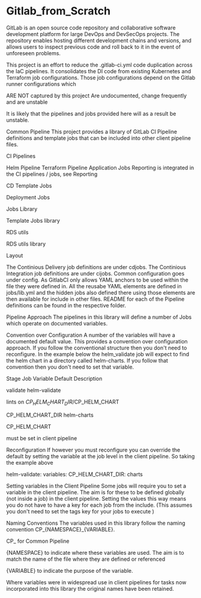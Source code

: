 # Gitlab_from_Scratch
GitLab is an open source code repository and collaborative software development platform for large DevOps and DevSecOps projects.
The repository enables hosting different development chains and versions, and allows users to inspect previous code and roll back to it in the event of unforeseen problems.

This project is an effort to reduce the .gitlab-ci.yml code duplication across the IaC pipelines.
It consolidates the DI code from existing Kubernetes and Terraform job configurations. Those job configurations depend on the Gitlab runner configurations which


ARE NOT captured by this project
Are undocumented, change frequently and are unstable

It is likely that the pipelines and jobs provided here will as a result be unstable.

Common Pipeline
This project provides a library of GitLab CI Pipeline definitions and template jobs that can be included into other client pipeline files.

CI Pipelines

Helm Pipeline
Terraform Pipeline
Application Jobs
Reporting is integrated in the CI pipelines / jobs, see Reporting



CD Template Jobs

Deployment Jobs


Jobs Library

Template Jobs library


RDS utils

RDS utils library




Layout

The Continious Delivery job definitions are under cdjobs.
The Continious Integration job definitions are under cijobs.
Common configuration goes under config.
As GitlabCI only allows YAML anchors to be used within the file they were defined in. All the reusabe YAML elements are defined in jobs/lib.yml and the hidden jobs also defined there using those elements are then available for include in other files.
README for each of the Pipeline definitions can be found in the respective folder.


Pipeline Approach
The pipelines in this library will define a number of Jobs which operate on documented variables.

Convention over Configuration
A number of the variables will have a documented default value. This provides a convention over configuration approach.
If you follow the conventional structure then you don't need to reconfigure.
In the example below the helm_validate job will expect to find the helm chart in a directory called helm-charts.
If you follow that convention then you don't need to set that variable.



Stage
Job
Variable
Default
Description




validate
helm-validate


lints on $CP_HELM_CHART_DIR/$CP_HELM_CHART





CP_HELM_CHART_DIR
helm-charts





CP_HELM_CHART

must be set in client pipeline




Reconfiguration
If however you must reconfigure you can override the default by setting the variable at the job level in the client pipeline.
So taking the example above

helm-validate:
  variables:
    CP_HELM_CHART_DIR: charts



Setting variables in the Client Pipeline
Some jobs will require you to set a variable in the client pipeline. The aim is for these to be defined globally (not inside a job) in the client pipeline. Setting the values this way means you do not have to have a key for each job from the include.
(This assumes you don't need to set the tags key for your jobs to execute )

Naming Conventions
The variables used in this library follow the naming convention CP_{NAMESPACE}_{VARIABLE}.


CP_ for Common Pipeline

{NAMESPACE} to indicate where these variables are used. The aim is to match the name of the file where they are defined or referenced

{VARIABLE} to indicate the purpose of the variable.

Where variables were in widespread use in client pipelines for tasks now incorporated into this library the original names have been retained.
